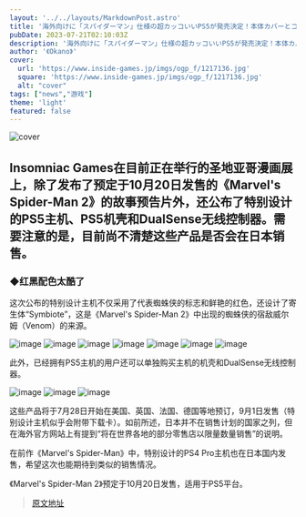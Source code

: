 ```yaml
---
layout: '../../layouts/MarkdownPost.astro'
title: '海外向けに「スパイダーマン」仕様の超カッコいいPS5が発売決定！本体カバーとコントローラーの単体販売も'
pubDate: 2023-07-21T02:10:03Z
description: '海外向けに「スパイダーマン」仕様の超カッコいいPS5が発売決定！本体カバーとコントローラーの単体販売も'
author: '《Okano》'
cover:
  url: 'https://www.inside-games.jp/imgs/ogp_f/1217136.jpg'
  square: 'https://www.inside-games.jp/imgs/ogp_f/1217136.jpg'
  alt: "cover"
tags: ["news","游戏"]
theme: 'light'
featured: false
---
```


![cover](https://www.inside-games.jp/imgs/ogp_f/1217136.jpg)

## Insomniac Games在目前正在举行的圣地亚哥漫画展上，除了发布了预定于10月20日发售的《Marvel's Spider-Man 2》的故事预告片外，还公布了特别设计的PS5主机、PS5机壳和DualSense无线控制器。需要注意的是，目前尚不清楚这些产品是否会在日本销售。

### ◆红黑配色太酷了
这次公布的特别设计主机不仅采用了代表蜘蛛侠的标志和鲜艳的红色，还设计了寄生体“Symbiote”，这是《Marvel's Spider-Man 2》中出现的蜘蛛侠的宿敌威尔姆（Venom）的来源。

![image](https://www.inside-games.jp/imgs/zoom/1217125.jpg)
![image](https://www.inside-games.jp/imgs/zoom/1217127.jpg)
![image](https://www.inside-games.jp/imgs/zoom/1217128.jpg)
![image](https://www.inside-games.jp/imgs/zoom/1217129.jpg)
![image](https://www.inside-games.jp/imgs/zoom/1217131.jpg)
![image](https://www.inside-games.jp/imgs/zoom/1217132.jpg)
![image](https://www.inside-games.jp/imgs/zoom/1217126.jpg)

此外，已经拥有PS5主机的用户还可以单独购买主机的机壳和DualSense无线控制器。

![image](https://www.inside-games.jp/imgs/zoom/1217130.jpg)
![image](https://www.inside-games.jp/imgs/zoom/1217135.jpg)
![image](https://www.inside-games.jp/imgs/zoom/1217134.jpg)

这些产品将于7月28日开始在美国、英国、法国、德国等地预订，9月1日发售（特别设计主机似乎会附带下载卡）。如前所述，日本并不在销售计划的国家之列，但在海外官方网站上有提到“将在世界各地的部分零售店以限量数量销售”的说明。

在前作《Marvel's Spider-Man》中，特别设计的PS4 Pro主机也在日本国内发售，希望这次也能期待到类似的销售情况。

《Marvel's Spider-Man 2》预定于10月20日发售，适用于PS5平台。

>[原文地址](https://www.inside-games.jp/article/2023/07/21/147317.html)  